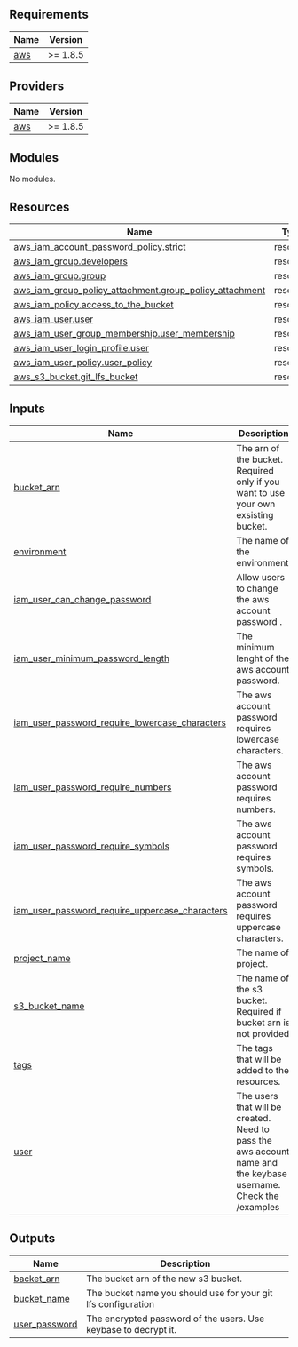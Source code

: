 <!-- BEGIN_TF_DOCS -->
## Requirements

| Name | Version |
|------|---------|
| <a name="requirement_aws"></a> [aws](#requirement\_aws) | >= 1.8.5 |

## Providers

| Name | Version |
|------|---------|
| <a name="provider_aws"></a> [aws](#provider\_aws) | >= 1.8.5 |

## Modules

No modules.

## Resources

| Name | Type |
|------|------|
| [aws_iam_account_password_policy.strict](https://registry.terraform.io/providers/hashicorp/aws/latest/docs/resources/iam_account_password_policy) | resource |
| [aws_iam_group.developers](https://registry.terraform.io/providers/hashicorp/aws/latest/docs/resources/iam_group) | resource |
| [aws_iam_group.group](https://registry.terraform.io/providers/hashicorp/aws/latest/docs/resources/iam_group) | resource |
| [aws_iam_group_policy_attachment.group_policy_attachment](https://registry.terraform.io/providers/hashicorp/aws/latest/docs/resources/iam_group_policy_attachment) | resource |
| [aws_iam_policy.access_to_the_bucket](https://registry.terraform.io/providers/hashicorp/aws/latest/docs/resources/iam_policy) | resource |
| [aws_iam_user.user](https://registry.terraform.io/providers/hashicorp/aws/latest/docs/resources/iam_user) | resource |
| [aws_iam_user_group_membership.user_membership](https://registry.terraform.io/providers/hashicorp/aws/latest/docs/resources/iam_user_group_membership) | resource |
| [aws_iam_user_login_profile.user](https://registry.terraform.io/providers/hashicorp/aws/latest/docs/resources/iam_user_login_profile) | resource |
| [aws_iam_user_policy.user_policy](https://registry.terraform.io/providers/hashicorp/aws/latest/docs/resources/iam_user_policy) | resource |
| [aws_s3_bucket.git_lfs_bucket](https://registry.terraform.io/providers/hashicorp/aws/latest/docs/resources/s3_bucket) | resource |

## Inputs

| Name | Description | Type | Default | Required |
|------|-------------|------|---------|:--------:|
| <a name="input_bucket_arn"></a> [bucket\_arn](#input\_bucket\_arn) | The arn of the bucket. Required only if you want to use your own exsisting bucket. | `string` | `null` | no |
| <a name="input_environment"></a> [environment](#input\_environment) | The name of the environment. | `string` | n/a | yes |
| <a name="input_iam_user_can_change_password"></a> [iam\_user\_can\_change\_password](#input\_iam\_user\_can\_change\_password) | Allow users to change the aws account password . | `bool` | `true` | no |
| <a name="input_iam_user_minimum_password_length"></a> [iam\_user\_minimum\_password\_length](#input\_iam\_user\_minimum\_password\_length) | The minimum lenght of the aws account password. | `number` | `16` | no |
| <a name="input_iam_user_password_require_lowercase_characters"></a> [iam\_user\_password\_require\_lowercase\_characters](#input\_iam\_user\_password\_require\_lowercase\_characters) | The aws account password requires lowercase characters. | `bool` | `true` | no |
| <a name="input_iam_user_password_require_numbers"></a> [iam\_user\_password\_require\_numbers](#input\_iam\_user\_password\_require\_numbers) | The aws account password requires numbers. | `bool` | `true` | no |
| <a name="input_iam_user_password_require_symbols"></a> [iam\_user\_password\_require\_symbols](#input\_iam\_user\_password\_require\_symbols) | The aws account password requires symbols. | `bool` | `true` | no |
| <a name="input_iam_user_password_require_uppercase_characters"></a> [iam\_user\_password\_require\_uppercase\_characters](#input\_iam\_user\_password\_require\_uppercase\_characters) | The aws account password requires uppercase characters. | `bool` | `true` | no |
| <a name="input_project_name"></a> [project\_name](#input\_project\_name) | The name of project. | `string` | n/a | yes |
| <a name="input_s3_bucket_name"></a> [s3\_bucket\_name](#input\_s3\_bucket\_name) | The name of the s3 bucket. Required if bucket arn is not provided | `string` | `null` | no |
| <a name="input_tags"></a> [tags](#input\_tags) | The tags that will be added to the resources. | `map(string)` | n/a | yes |
| <a name="input_user"></a> [user](#input\_user) | The users that will be created. Need to pass the aws account name and the keybase username. Check the /examples | `map(map(string))` | n/a | yes |

## Outputs

| Name | Description |
|------|-------------|
| <a name="output_backet_arn"></a> [backet\_arn](#output\_backet\_arn) | The bucket arn of the new s3 bucket. |
| <a name="output_bucket_name"></a> [bucket\_name](#output\_bucket\_name) | The bucket name you should use for your git lfs configuration |
| <a name="output_user_password"></a> [user\_password](#output\_user\_password) | The encrypted password of the users. Use keybase to decrypt it. |
<!-- END_TF_DOCS -->